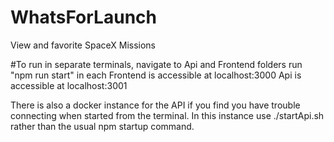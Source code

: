 # WhatsForLaunch
View and favorite SpaceX Missions

#To run
in separate terminals, navigate to Api and Frontend folders
run "npm run start" in each
Frontend is accessible at localhost:3000
Api is accessible at localhost:3001

There is also a docker instance for the API if you find you have trouble connecting when started from the terminal.
In this instance use ./startApi.sh rather than the usual npm startup command.
